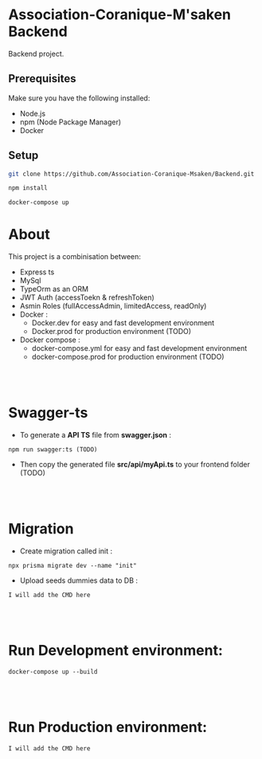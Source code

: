 # Association-Coranique-M'saken Backend

Backend project.

## Prerequisites

Make sure you have the following installed:

-   Node.js
-   npm (Node Package Manager)
-   Docker

## Setup

```bash
git clone https://github.com/Association-Coranique-Msaken/Backend.git

npm install

docker-compose up

```

# About

This project is a combinisation between:

-   Express ts
-   MySql
-   TypeOrm as an ORM
-   JWT Auth (accessToekn & refreshToken)
-   Asmin Roles (fullAccessAdmin, limitedAccess, readOnly)
-   Docker :
    -   Docker.dev for easy and fast development environment
    -   Docker.prod for production environment (TODO)
-   Docker compose :
    -   docker-compose.yml for easy and fast development environment
    -   docker-compose.prod for production environment (TODO)

<br>
<br>

# Swagger-ts

-   To generate a <b>API TS</b> file from <b>swagger.json</b> :

```
npm run swagger:ts (TODO)
```

-   Then copy the generated file <b>src/api/myApi.ts</b> to your frontend folder (TODO)

<br>
<br>

# Migration

-   Create migration called init :

```
npx prisma migrate dev --name "init"
```

-   Upload seeds dummies data to DB :

```
I will add the CMD here
```

<br>
<br>

# Run Development environment:

```
docker-compose up --build
```

<br>
<br>

# Run Production environment:

```
I will add the CMD here
```

<br>
<br>

